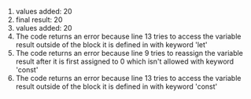 1. values added: 20 
2. final result: 20
3. values added: 20
4. The code returns an error because line 13 tries to access the variable result outside of the block it is defined in with keyword 'let'
5. The code returns an error because line 9 tries to reassign the variable result after it is first assigned to 0 which isn't allowed with keyword 'const'
6. The code returns an error because line 13 tries to access the variable result outside of the block it is defined in with keyword 'const'

